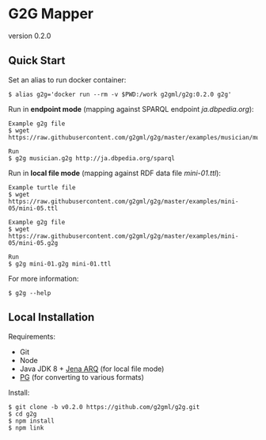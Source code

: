 # G2G Mapper

version 0.2.0

## Quick Start

Set an alias to run docker container:

    $ alias g2g='docker run --rm -v $PWD:/work g2gml/g2g:0.2.0 g2g'

Run in **endpoint mode** (mapping against SPARQL endpoint *ja.dbpedia.org*):

    Example g2g file
    $ wget https://raw.githubusercontent.com/g2gml/g2g/master/examples/musician/musician.g2g
    
    Run
    $ g2g musician.g2g http://ja.dbpedia.org/sparql

Run in **local file mode** (mapping against RDF data file *mini-01.ttl*):

    Example turtle file
    $ wget https://raw.githubusercontent.com/g2gml/g2g/master/examples/mini-05/mini-05.ttl
    
    Example g2g file
    $ wget https://raw.githubusercontent.com/g2gml/g2g/master/examples/mini-05/mini-05.g2g
    
    Run
    $ g2g mini-01.g2g mini-01.ttl

For more information:

    $ g2g --help

## Local Installation

Requirements:

* Git
* Node
* Java JDK 8 + [Jena ARQ](https://jena.apache.org/documentation/query/index.html) (for local file mode)
* [PG](https://github.com/g2gml/pg) (for converting to various formats)

Install:

    $ git clone -b v0.2.0 https://github.com/g2gml/g2g.git
    $ cd g2g
    $ npm install
    $ npm link
